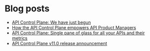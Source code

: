# Blog posts
* [API Control Plane: We have just begun](https://blog.softwareag.com/api-control-plane-features/)
* [How the API Control Plane empowers API Product Managers](https://blog.softwareag.com/api-control-plane-for-product-managers/)
* [API Control Plane: Single pane of glass for all your APIs and their metrics](https://tech.forums.softwareag.com/t/api-control-plane-single-pane-of-glass-for-all-your-apis-and-their-metrics/288615)
* [API Control Plane v11.0 release announcement](https://tech.forums.softwareag.com/t/webmethods-io-api-control-plane-v11-0-release-announcement/288369)
